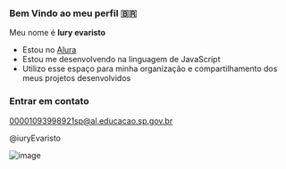 ### Bem Vindo ao meu perfil 🇧🇷

Meu nome é **Iury evaristo**

- Estou no [Alura](/httpl://www.alura.com.br)
- Estou me desenvolvendo na linguagem de JavaScript
- Utilizo esse espaço para minha organização e compartilhamento dos meus projetos desenvolvidos

### Entrar em contato

00001093998921sp@al.educacao.sp.gov.br

@iuryEvaristo

![image](https://github.com/iuryevaristo/iuryEvaristo/assets/170018411/75615adc-6b87-41ce-b7e5-9aab93bf9a6a)
